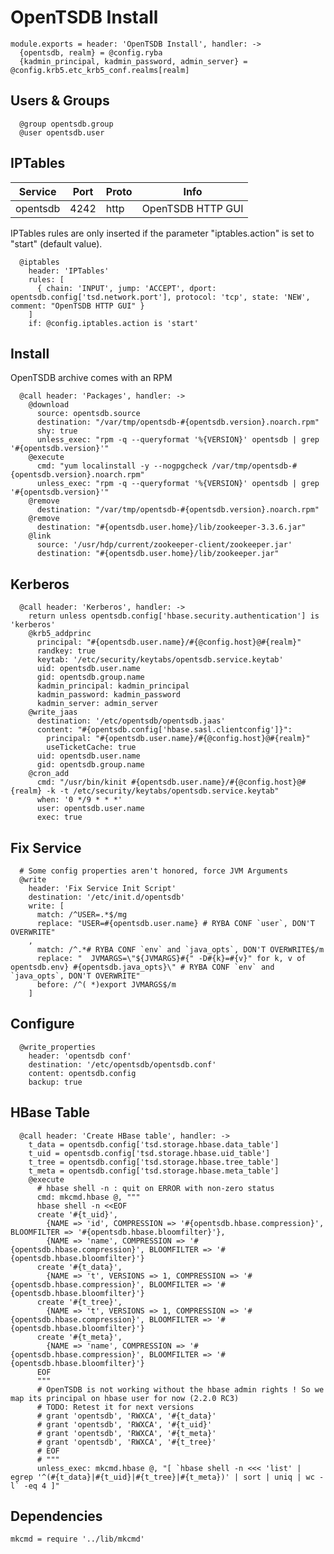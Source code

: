 
# OpenTSDB Install

    module.exports = header: 'OpenTSDB Install', handler: -> 
      {opentsdb, realm} = @config.ryba
      {kadmin_principal, kadmin_password, admin_server} = @config.krb5.etc_krb5_conf.realms[realm] 

## Users & Groups

      @group opentsdb.group
      @user opentsdb.user

## IPTables

| Service  | Port | Proto | Info               |
|----------|------|-------|--------------------|
| opentsdb | 4242 | http  | OpenTSDB HTTP GUI  |

IPTables rules are only inserted if the parameter "iptables.action" is set to
"start" (default value).

      @iptables
        header: 'IPTables'
        rules: [
          { chain: 'INPUT', jump: 'ACCEPT', dport: opentsdb.config['tsd.network.port'], protocol: 'tcp', state: 'NEW', comment: "OpenTSDB HTTP GUI" }
        ]
        if: @config.iptables.action is 'start'

## Install

OpenTSDB archive comes with an RPM

      @call header: 'Packages', handler: ->
        @download
          source: opentsdb.source
          destination: "/var/tmp/opentsdb-#{opentsdb.version}.noarch.rpm"
          shy: true
          unless_exec: "rpm -q --queryformat '%{VERSION}' opentsdb | grep '#{opentsdb.version}'"
        @execute
          cmd: "yum localinstall -y --nogpgcheck /var/tmp/opentsdb-#{opentsdb.version}.noarch.rpm"
          unless_exec: "rpm -q --queryformat '%{VERSION}' opentsdb | grep '#{opentsdb.version}'"
        @remove
          destination: "/var/tmp/opentsdb-#{opentsdb.version}.noarch.rpm"
        @remove
          destination: "#{opentsdb.user.home}/lib/zookeeper-3.3.6.jar"
        @link
          source: '/usr/hdp/current/zookeeper-client/zookeeper.jar'
          destination: "#{opentsdb.user.home}/lib/zookeeper.jar"

## Kerberos

      @call header: 'Kerberos', handler: ->
        return unless opentsdb.config['hbase.security.authentication'] is 'kerberos'
        @krb5_addprinc
          principal: "#{opentsdb.user.name}/#{@config.host}@#{realm}"
          randkey: true
          keytab: '/etc/security/keytabs/opentsdb.service.keytab'
          uid: opentsdb.user.name
          gid: opentsdb.group.name
          kadmin_principal: kadmin_principal
          kadmin_password: kadmin_password
          kadmin_server: admin_server
        @write_jaas
          destination: '/etc/opentsdb/opentsdb.jaas'
          content: "#{opentsdb.config['hbase.sasl.clientconfig']}":
            principal: "#{opentsdb.user.name}/#{@config.host}@#{realm}"
            useTicketCache: true
          uid: opentsdb.user.name
          gid: opentsdb.group.name
        @cron_add
          cmd: "/usr/bin/kinit #{opentsdb.user.name}/#{@config.host}@#{realm} -k -t /etc/security/keytabs/opentsdb.service.keytab"
          when: '0 */9 * * *'
          user: opentsdb.user.name
          exec: true

## Fix Service

      # Some config properties aren't honored, force JVM Arguments
      @write
        header: 'Fix Service Init Script'
        destination: '/etc/init.d/opentsdb'
        write: [
          match: /^USER=.*$/mg
          replace: "USER=#{opentsdb.user.name} # RYBA CONF `user`, DON'T OVERWRITE"
        ,
          match: /^.*# RYBA CONF `env` and `java_opts`, DON'T OVERWRITE$/m
          replace: "  JVMARGS=\"${JVMARGS}#{" -D#{k}=#{v}" for k, v of opentsdb.env} #{opentsdb.java_opts}\" # RYBA CONF `env` and `java_opts`, DON'T OVERWRITE"
          before: /^( *)export JVMARGS$/m
        ]

## Configure

      @write_properties
        header: 'opentsdb conf'
        destination: '/etc/opentsdb/opentsdb.conf'
        content: opentsdb.config
        backup: true

## HBase Table

      @call header: 'Create HBase table', handler: ->
        t_data = opentsdb.config['tsd.storage.hbase.data_table']
        t_uid = opentsdb.config['tsd.storage.hbase.uid_table']
        t_tree = opentsdb.config['tsd.storage.hbase.tree_table']
        t_meta = opentsdb.config['tsd.storage.hbase.meta_table']
        @execute
          # hbase shell -n : quit on ERROR with non-zero status
          cmd: mkcmd.hbase @, """
          hbase shell -n <<EOF
          create '#{t_uid}',
            {NAME => 'id', COMPRESSION => '#{opentsdb.hbase.compression}', BLOOMFILTER => '#{opentsdb.hbase.bloomfilter}'},
            {NAME => 'name', COMPRESSION => '#{opentsdb.hbase.compression}', BLOOMFILTER => '#{opentsdb.hbase.bloomfilter}'}
          create '#{t_data}',
            {NAME => 't', VERSIONS => 1, COMPRESSION => '#{opentsdb.hbase.compression}', BLOOMFILTER => '#{opentsdb.hbase.bloomfilter}'}
          create '#{t_tree}',
            {NAME => 't', VERSIONS => 1, COMPRESSION => '#{opentsdb.hbase.compression}', BLOOMFILTER => '#{opentsdb.hbase.bloomfilter}'}    
          create '#{t_meta}',
            {NAME => 'name', COMPRESSION => '#{opentsdb.hbase.compression}', BLOOMFILTER => '#{opentsdb.hbase.bloomfilter}'}
          EOF
          """
          # OpenTSDB is not working without the hbase admin rights ! So we map its principal on hbase user for now (2.2.0 RC3)
          # TODO: Retest it for next versions
          # grant 'opentsdb', 'RWXCA', '#{t_data}'
          # grant 'opentsdb', 'RWXCA', '#{t_uid}'
          # grant 'opentsdb', 'RWXCA', '#{t_meta}'
          # grant 'opentsdb', 'RWXCA', '#{t_tree}'
          # EOF
          # """
          unless_exec: mkcmd.hbase @, "[ `hbase shell -n <<< 'list' | egrep '^(#{t_data}|#{t_uid}|#{t_tree}|#{t_meta})' | sort | uniq | wc -l` -eq 4 ]"

## Dependencies

    mkcmd = require '../lib/mkcmd'
